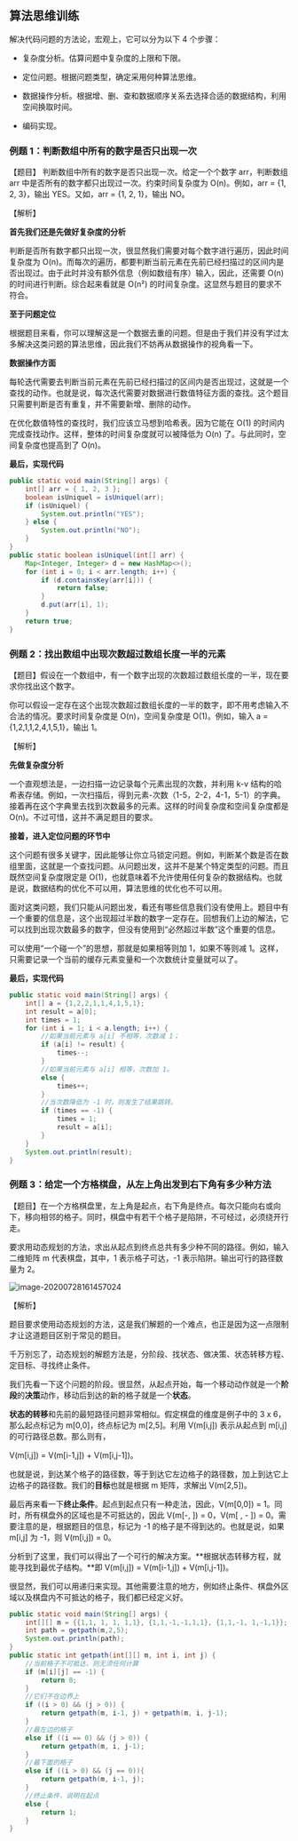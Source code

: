 ## 算法思维训练

解决代码问题的方法论，宏观上，它可以分为以下 4 个步骤：

- 复杂度分析。估算问题中复杂度的上限和下限。

- 定位问题。根据问题类型，确定采用何种算法思维。

- 数据操作分析。根据增、删、查和数据顺序关系去选择合适的数据结构，利用空间换取时间。

- 编码实现。

### 例题 1：判断数组中所有的数字是否只出现一次

【题目】 判断数组中所有的数字是否只出现一次。给定一个个数字 arr，判断数组 arr 中是否所有的数字都只出现过一次。约束时间复杂度为 O(n)。例如，arr = {1, 2, 3}，输出 YES。又如，arr = {1, 2, 1}，输出 NO。

【解析】

**首先我们还是先做好复杂度的分析**

判断是否所有数字都只出现一次，很显然我们需要对每个数字进行遍历，因此时间复杂度为 O(n)。而每次的遍历，都要判断当前元素在先前已经扫描过的区间内是否出现过。由于此时并没有额外信息（例如数组有序）输入，因此，还需要 O(n) 的时间进行判断。综合起来看就是 O(n²) 的时间复杂度。这显然与题目的要求不符合。

**至于问题定位**

根据题目来看，你可以理解这是一个数据去重的问题。但是由于我们并没有学过太多解决这类问题的算法思维，因此我们不妨再从数据操作的视角看一下。

**数据操作方面**

每轮迭代需要去判断当前元素在先前已经扫描过的区间内是否出现过，这就是一个查找的动作。也就是说，每次迭代需要对数据进行数值特征方面的查找。这个题目只需要判断是否有重复，并不需要新增、删除的动作。

在优化数值特性的查找时，我们应该立马想到哈希表。因为它能在 O(1) 的时间内完成查找动作。这样，整体的时间复杂度就可以被降低为 O(n) 了。与此同时，空间复杂度也提高到了 O(n)。

**最后，实现代码**

```java
public static void main(String[] args) {
    int[] arr = { 1, 2, 3 };
    boolean isUniquel = isUniquel(arr);
    if (isUniquel) {
        System.out.println("YES");
    } else {
        System.out.println("NO");
    }
}
public static boolean isUniquel(int[] arr) {
    Map<Integer, Integer> d = new HashMap<>();
    for (int i = 0; i < arr.length; i++) {
        if (d.containsKey(arr[i])) {
            return false;
        }
        d.put(arr[i], 1);
    }
    return true;
}

```

### 例题 2：找出数组中出现次数超过数组长度一半的元素

【题目】假设在一个数组中，有一个数字出现的次数超过数组长度的一半，现在要求你找出这个数字。

你可以假设一定存在这个出现次数超过数组长度的一半的数字，即不用考虑输入不合法的情况。要求时间复杂度是 O(n)，空间复杂度是 O(1)。例如，输入 a = {1,2,1,1,2,4,1,5,1}，输出 1。

【解析】

**先做复杂度分析**

一个直观想法是，一边扫描一边记录每个元素出现的次数，并利用 k-v 结构的哈希表存储。例如，一次扫描后，得到元素-次数（1-5，2-2，4-1，5-1）的字典。接着再在这个字典里去找到次数最多的元素。这样的时间复杂度和空间复杂度都是 O(n)。不过可惜，这并不满足题目的要求。

**接着，进入定位问题的环节中**

这个问题有很多关键字，因此能够让你立马锁定问题。例如，判断某个数是否在数组里面，这就是一个查找问题。从问题出发，这并不是某个特定类型的问题。而且既然空间复杂度限定是 O(1)，也就意味着不允许使用任何复杂的数据结构。也就是说，数据结构的优化不可以用，算法思维的优化也不可以用。

面对这类问题，我们只能从问题出发，看还有哪些信息我们没有使用上。题目中有一个重要的信息是，这个出现超过半数的数字一定存在。回想我们上边的解法，它可以找到出现次数最多的数字，但没有使用到“必然超过半数”这个重要的信息。

可以使用“一个碰一个”的思想，那就是如果相等则加 1，如果不等则减 1。这样，只需要记录一个当前的缓存元素变量和一个次数统计变量就可以了。

**最后，实现代码**

```java
public static void main(String[] args) {
    int[] a = {1,2,2,1,1,4,1,5,1};
    int result = a[0];
    int times = 1;
    for (int i = 1; i < a.length; i++) {
        //如果当前元素与 a[i] 不相等，次数减 1；
        if (a[i] != result) {
            times--;
        }
        //如果当前元素与 a[i] 相等，次数加 1。
        else {
            times++;
        }
        //当次数降低为 -1 时，则发生了结果跳转。
        if (times == -1) {
            times = 1;
            result = a[i];
        }
    }
    System.out.println(result);
}

```

### 例题 3：给定一个方格棋盘，从左上角出发到右下角有多少种方法

【题目】在一个方格棋盘里，左上角是起点，右下角是终点。每次只能向右或向下，移向相邻的格子。同时，棋盘中有若干个格子是陷阱，不可经过，必须绕开行走。

要求用动态规划的方法，求出从起点到终点总共有多少种不同的路径。例如，输入二维矩阵 m 代表棋盘，其中，1 表示格子可达，-1 表示陷阱。输出可行的路径数量为 2。

![image-20200728161457024](C:\Users\xuyingfeng\AppData\Roaming\Typora\typora-user-images\image-20200728161457024.png)

【解析】

题目要求使用动态规划的方法，这是我们解题的一个难点，也正是因为这一点限制才让这道题目区别于常见的题目。

千万别忘了，动态规划的解题方法是，分阶段、找状态、做决策、状态转移方程、定目标、寻找终止条件。

我们先看一下这个问题的阶段。很显然，从起点开始，每一个移动动作就是一个**阶段**的**决策**动作，移动后到达的新的格子就是一个**状态**。

**状态的转移**和先前的最短路径问题非常相似。假定棋盘的维度是例子中的 3 x 6，那么起点标记为 m[0,0]，终点标记为 m[2,5]。利用 V(m[i,j]) 表示从起点到 m[i,j] 的可行路径总数。那么则有，

V(m[i,j]) = V(m[i-1,j]) + V(m[i,j-1])。

也就是说，到达某个格子的路径数，等于到达它左边格子的路径数，加上到达它上边格子的路径数。我们的**目标**也就是根据 m 矩阵，求解出 V(m[2,5])。

最后再来看一下**终止条件**。起点到起点只有一种走法，因此，V(m[0,0]) = 1。同时，所有棋盘外的区域也是不可抵达的，因此 V(m[-, ]) = 0，V(m[ , - ]) = 0。需要注意的是，根据题目的信息，标记为 -1 的格子是不得到达的。也就是说，如果 m[i,j] 为 -1，则 V(m[i,j]) = 0。

分析到了这里，我们可以得出了一个可行的解决方案。**根据状态转移方程，就能寻找到最优子结构。**即 V(m[i,j]) = V(m[i-1,j]) + V(m[i,j-1])。

很显然，我们可以用递归来实现。其他需要注意的地方，例如终止条件、棋盘外区域以及棋盘内不可抵达的格子，我们都已经定义好。

```java
public static void main(String[] args) {
    int[][] m = {{1,1, 1, 1, 1,1}, {1,1,-1,-1,1,1}, {1,1,-1, 1,-1,1}};
    int path = getpath(m,2,5);
    System.out.println(path);
}
public static int getpath(int[][] m, int i, int j) {
    //当前格子不可抵达，则无须任何计算
    if (m[i][j] == -1) {
        return 0;
    }
    //它们不在边界上
    if ((i > 0) && (j > 0)) {
        return getpath(m, i-1, j) + getpath(m, i, j-1);
    }
    //最左边的格子
    else if ((i == 0) && (j > 0)) {
        return getpath(m, i, j-1);
    }
    //最下面的格子
    else if ((i > 0) && (j == 0)){
        return getpath(m, i-1, j);
    }
    //终止条件，说明在起点
    else {
        return 1;
    }
}
```

